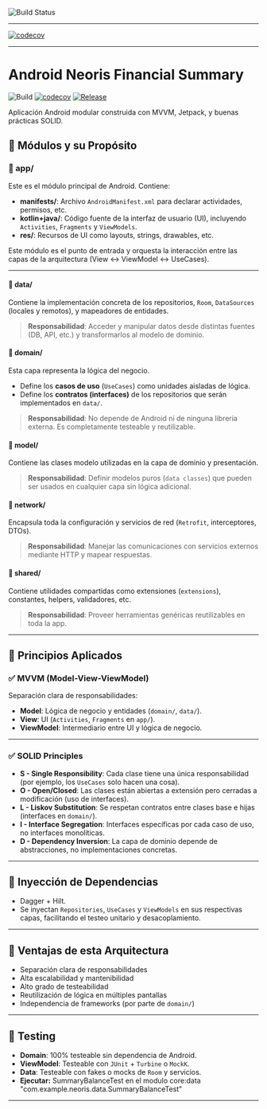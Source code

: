 
![Build Status](https://github.com/GeekGianca/android-neoris-financial-summary/actions/workflows/build.yml/badge.svg)

---
[![codecov](https://codecov.io/gh/GeekGianca/android-neoris-financial-summary/branch/main/graph/badge.svg)](https://codecov.io/gh/GeekGianca/android-neoris-financial-summary)

---
# Android Neoris Financial Summary

![Build](https://github.com/GeekGianca/android-neoris-financial-summary/actions/workflows/main.yml/badge.svg)
[![codecov](https://codecov.io/gh/GeekGianca/android-neoris-financial-summary/branch/main/graph/badge.svg)](https://codecov.io/gh/GeekGianca/android-neoris-financial-summary)
[![Release](https://img.shields.io/github/v/release/GeekGianca/android-neoris-financial-summary.svg)](https://github.com/GeekGianca/android-neoris-financial-summary/releases)

Aplicación Android modular construida con MVVM, Jetpack, y buenas prácticas SOLID.


## 📂 Módulos y su Propósito

### 📁 app/
Este es el módulo principal de Android. Contiene:

- **manifests/**: Archivo `AndroidManifest.xml` para declarar actividades, permisos, etc.
- **kotlin+java/**: Código fuente de la interfaz de usuario (UI), incluyendo `Activities`, `Fragments` y `ViewModels`.
- **res/**: Recursos de UI como layouts, strings, drawables, etc.

Este módulo es el punto de entrada y orquesta la interacción entre las capas de la arquitectura (View ↔ ViewModel ↔ UseCases).

---

#### 📁 data/
Contiene la implementación concreta de los repositorios, `Room`, `DataSources` (locales y remotos), y mapeadores de entidades.

> **Responsabilidad**: Acceder y manipular datos desde distintas fuentes (DB, API, etc.) y transformarlos al modelo de dominio.

#### 📁 domain/
Esta capa representa la lógica del negocio.

- Define los **casos de uso** (`UseCases`) como unidades aisladas de lógica.
- Define los **contratos (interfaces)** de los repositorios que serán implementados en `data/`.

> **Responsabilidad**: No depende de Android ni de ninguna librería externa. Es completamente testeable y reutilizable.

#### 📁 model/
Contiene las clases modelo utilizadas en la capa de dominio y presentación.

> **Responsabilidad**: Definir modelos puros (`data classes`) que pueden ser usados en cualquier capa sin lógica adicional.

#### 📁 network/
Encapsula toda la configuración y servicios de red (`Retrofit`, interceptores, DTOs).

> **Responsabilidad**: Manejar las comunicaciones con servicios externos mediante HTTP y mapear respuestas.

#### 📁 shared/
Contiene utilidades compartidas como extensiones (`extensions`), constantes, helpers, validadores, etc.

> **Responsabilidad**: Proveer herramientas genéricas reutilizables en toda la app.

---

## 📐 Principios Aplicados

### ✅ MVVM (Model-View-ViewModel)
Separación clara de responsabilidades:
- **Model**: Lógica de negocio y entidades (`domain/`, `data/`).
- **View**: UI (`Activities`, `Fragments` en `app/`).
- **ViewModel**: Intermediario entre UI y lógica de negocio.

---

### ✅ SOLID Principles

- **S - Single Responsibility**: Cada clase tiene una única responsabilidad (por ejemplo, los `UseCases` solo hacen una cosa).
- **O - Open/Closed**: Las clases están abiertas a extensión pero cerradas a modificación (uso de interfaces).
- **L - Liskov Substitution**: Se respetan contratos entre clases base e hijas (interfaces en `domain/`).
- **I - Interface Segregation**: Interfaces específicas por cada caso de uso, no interfaces monolíticas.
- **D - Dependency Inversion**: La capa de dominio depende de abstracciones, no implementaciones concretas.

---

## 💉 Inyección de Dependencias

- Dagger + Hilt.
- Se inyectan `Repositories`, `UseCases` y `ViewModels` en sus respectivas capas, facilitando el testeo unitario y desacoplamiento.

---

## 📌 Ventajas de esta Arquitectura

- Separación clara de responsabilidades
- Alta escalabilidad y mantenibilidad
- Alto grado de testeabilidad
- Reutilización de lógica en múltiples pantallas
- Independencia de frameworks (por parte de `domain/`)

---

## 🧪 Testing

- **Domain**: 100% testeable sin dependencia de Android.
- **ViewModel**: Testeable con `JUnit` + `Turbine` o `MockK`.
- **Data**: Testeable con fakes o mocks de `Room` y servicios.
- **Ejecutar:** SummaryBalanceTest en el modulo core:data "com.example.neoris.data.SummaryBalanceTest"

---

